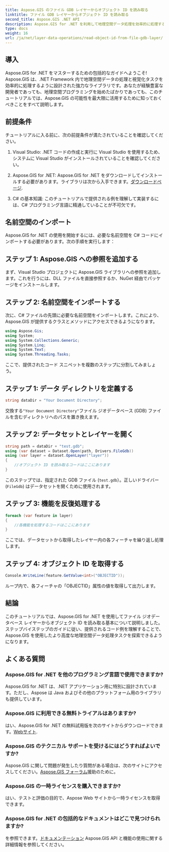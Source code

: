 ```yaml
---
title: Aspose.GIS のファイル GDB レイヤーからオブジェクト ID を読み取る
linktitle: ファイル GDB レイヤーからオブジェクト ID を読み取る
second_title: Aspose.GIS .NET API
description: Aspose.GIS for .NET を利用して地理空間データ処理を効率的に処理する方法を学びます。包括的なチュートリアルと専門家のガイダンスが利用可能です。
type: docs
weight: 16
url: /ja/net/layer-data-operations/read-object-id-from-file-gdb-layer/
---
```

## 導入
Aspose.GIS for .NET をマスターするための包括的なガイドへようこそ! Aspose.GIS は、.NET Framework 内で地理空間データの処理と視覚化タスクを効率的に処理するように設計された強力なライブラリです。あなたが経験豊富な開発者であっても、地理空間プログラミングを始めたばかりであっても、このチュートリアルでは、Aspose.GIS の可能性を最大限に活用するために知っておくべきことをすべて説明します。
## 前提条件
チュートリアルに入る前に、次の前提条件が満たされていることを確認してください。
1. Visual Studio: .NET コードの作成と実行に Visual Studio を使用するため、システムに Visual Studio がインストールされていることを確認してください。
   
2.  Aspose.GIS for .NET: Aspose.GIS for .NET をダウンロードしてインストールする必要があります。ライブラリは次から入手できます。[ダウンロードページ](https://releases.aspose.com/gis/net/).
3. C# の基本知識: このチュートリアルで提供される例を理解して実装するには、C# プログラミング言語に精通していることが不可欠です。

## 名前空間のインポート
Aspose.GIS for .NET の使用を開始するには、必要な名前空間を C# コードにインポートする必要があります。次の手順を実行します：
## ステップ 1: Aspose.GIS への参照を追加する
まず、Visual Studio プロジェクトに Aspose.GIS ライブラリへの参照を追加します。これを行うには、DLL ファイルを直接参照するか、NuGet 経由でパッケージをインストールします。
## ステップ 2: 名前空間をインポートする
次に、C# ファイルの先頭に必要な名前空間をインポートします。これにより、Aspose.GIS が提供するクラスとメソッドにアクセスできるようになります。
```csharp
using Aspose.Gis;
using System;
using System.Collections.Generic;
using System.Linq;
using System.Text;
using System.Threading.Tasks;
```

ここで、提供されたコード スニペットを複数のステップに分割してみましょう。
## ステップ 1: データ ディレクトリを定義する
```csharp
string dataDir = "Your Document Directory";
```
交換する`"Your Document Directory"`ファイル ジオデータベース (GDB) ファイルを含むディレクトリへのパスを置き換えます。
## ステップ 2: データセットとレイヤーを開く
```csharp
string path = dataDir + "test.gdb";
using (var dataset = Dataset.Open(path, Drivers.FileGdb))
using (var layer = dataset.OpenLayer("layer"))
{
    //オブジェクト ID を読み取るコードはここにあります
}
```
このステップでは、指定された GDB ファイル (`test.gdb`）。正しいドライバー (`FileGdb`) はデータセットを開くために使用されます。
## ステップ 3: 機能を反復処理する
```csharp
foreach (var feature in layer)
{
    //各機能を処理するコードはここにあります
}
```
ここでは、データセットから取得したレイヤー内の各フィーチャを繰り返し処理します。
## ステップ 4: オブジェクト ID を取得する
```csharp
Console.WriteLine(feature.GetValue<int>("OBJECTID"));
```
ループ内で、各フィーチャの「OBJECTID」属性の値を取得して出力します。

## 結論
このチュートリアルでは、Aspose.GIS for .NET を使用してファイル ジオデータベース レイヤーからオブジェクト ID を読み取る基本について説明しました。ステップバイステップのガイドに従い、提供されるコード例を理解することで、Aspose.GIS を使用したより高度な地理空間データ処理タスクを探索できるようになります。
## よくある質問
### Aspose.GIS for .NET を他のプログラミング言語で使用できますか?
Aspose.GIS for .NET は、.NET アプリケーション用に特別に設計されています。ただし、Aspose は Java およびその他のプラットフォーム用のライブラリも提供しています。
### Aspose.GIS に利用できる無料トライアルはありますか?
はい、Aspose.GIS for .NET の無料試用版を次のサイトからダウンロードできます。[Webサイト](https://releases.aspose.com/gis/net/).
### Aspose.GIS のテクニカル サポートを受けるにはどうすればよいですか?
Aspose.GIS に関して問題が発生したり質問がある場合は、次のサイトにアクセスしてください。[Aspose.GIS フォーラム](https://forum.aspose.com/c/gis/33)援助のために。
### Aspose.GIS の一時ライセンスを購入できますか?
はい、テストと評価の目的で、Aspose Web サイトから一時ライセンスを取得できます。
### Aspose.GIS for .NET の包括的なドキュメントはどこで見つけられますか?
を参照できます。[ドキュメンテーション](https://reference.aspose.com/gis/net/) Aspose.GIS API と機能の使用に関する詳細情報を参照してください。